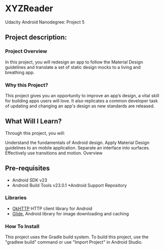 # XYZReader
Udacity Android Nanodegree: Project 5

## Project description:

### Project Overview

In this project, you will redesign an app to follow the Material Design guidelines and translate a set of static design mocks to a living and breathing app.

### Why this Project?

This project gives you an opportunity to improve an app’s design, a vital skill for building apps users will love. It also replicates a common developer task of updating and changing an app's design as new standards are released.

## What Will I Learn?

Through this project, you will:

Understand the fundamentals of Android design.
Apply Material Design guidelines to an mobile application.
Separate an interface into surfaces.
Effectively use transitions and motion.
Overview





## Pre-requisites

* Android SDK v23
* Android Build Tools v23.0.1
*Android Support Repository

### Libraries

* [OkHTTP](http://square.github.io/okhttp) HTTP client library for Android
* [Glide](https://github.com/bumptech/glide), Android library for image downloading and caching

### How To Install

This project uses the Gradle build system. To build this project, use the "gradlew build" command or use "Import Project" in Android Studio.
